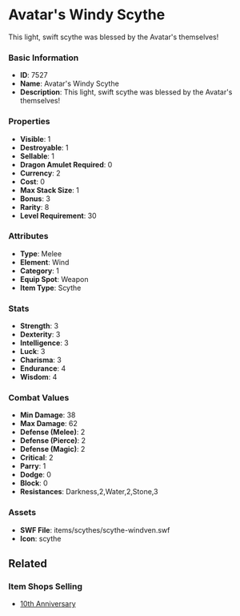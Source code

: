 # Avatar's Windy Scythe

This light, swift scythe was blessed by the Avatar's themselves!

### Basic Information

- **ID**: 7527
- **Name**: Avatar&#039;s Windy Scythe
- **Description**: This light, swift scythe was blessed by the Avatar&#039;s themselves!

### Properties

- **Visible**: 1
- **Destroyable**: 1
- **Sellable**: 1
- **Dragon Amulet Required**: 0
- **Currency**: 2
- **Cost**: 0
- **Max Stack Size**: 1
- **Bonus**: 3
- **Rarity**: 8
- **Level Requirement**: 30

### Attributes

- **Type**: Melee
- **Element**: Wind
- **Category**: 1
- **Equip Spot**: Weapon
- **Item Type**: Scythe

### Stats

- **Strength**: 3
- **Dexterity**: 3
- **Intelligence**: 3
- **Luck**: 3
- **Charisma**: 3
- **Endurance**: 4
- **Wisdom**: 4

### Combat Values

- **Min Damage**: 38
- **Max Damage**: 62
- **Defense (Melee)**: 2
- **Defense (Pierce)**: 2
- **Defense (Magic)**: 2
- **Critical**: 2
- **Parry**: 1
- **Dodge**: 0
- **Block**: 0
- **Resistances**: Darkness,2,Water,2,Stone,3

### Assets

- **SWF File**: items/scythes/scythe-windven.swf
- **Icon**: scythe

## Related

### Item Shops Selling

- [10th Anniversary](../item-shops/279-10th-anniversary.md)

